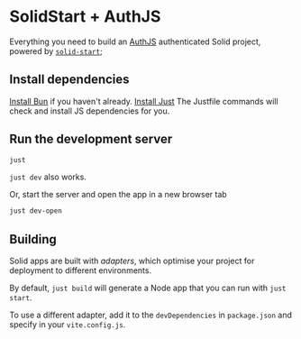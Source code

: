 # SolidStart + AuthJS

Everything you need to build an [AuthJS](https://authjs.dev/) authenticated Solid project, powered by [`solid-start`](https://start.solidjs.com);

## Install dependencies
[Install Bun](https://bun.sh/docs/installation) if you haven't already.
[Install Just](https://github.com/casey/just#installation)
The Justfile commands will check and install JS dependencies for you.

## Run the development server

```bash
just
```
`just dev` also works.

Or, start the server and open the app in a new browser tab
```bash
just dev-open
```

## Building

Solid apps are built with _adapters_, which optimise your project for deployment to different environments.

By default, `just build` will generate a Node app that you can run with `just start`. 

To use a different adapter, add it to the `devDependencies` in `package.json` and specify in your `vite.config.js`.
